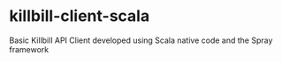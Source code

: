 # killbill-client-scala
Basic Killbill API Client developed using Scala native code and the Spray framework
